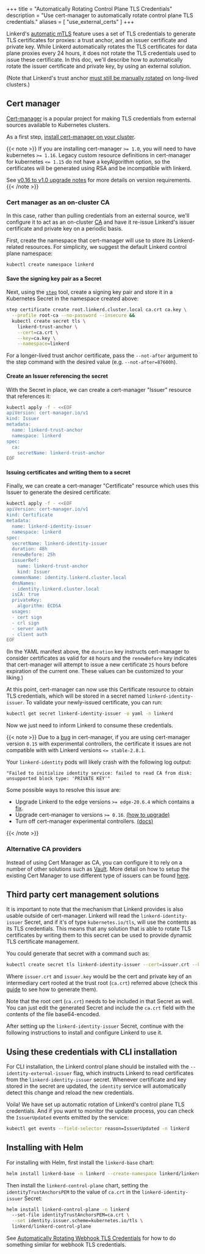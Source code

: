 +++
title = "Automatically Rotating Control Plane TLS Credentials"
description = "Use cert-manager to automatically rotate control plane TLS credentials."
aliases = [ "use_external_certs" ]
+++

Linkerd's [automatic mTLS](../../features/automatic-mtls/) feature uses a set of
TLS credentials to generate TLS certificates for proxies: a trust anchor, and
an issuer certificate and private key. While Linkerd automatically rotates the
TLS certificates for data plane proxies every 24 hours, it does not rotate the
TLS credentials used to issue these certificate. In this doc, we'll describe
how to automatically rotate the issuer certificate and private key, by using
an external solution.

(Note that Linkerd's trust anchor [must still be manually
rotated](../manually-rotating-control-plane-tls-credentials/) on
long-lived clusters.)

## Cert manager

[Cert-manager](https://github.com/jetstack/cert-manager) is a popular project
for making TLS credentials from external sources available to Kubernetes
clusters.

As a first step, [install cert-manager on your
cluster](https://cert-manager.io/docs/installation/).

{{< note >}}
If you are installing cert-manager `>= 1.0`,
you will need to have kubernetes `>= 1.16`.
Legacy custom resource definitions in cert-manager for kubernetes `<= 1.15`
do not have a keyAlgorithm option,
so the certificates will be generated using RSA and be incompatible with linkerd.

See [v0.16 to v1.0 upgrade notes](https://cert-manager.io/docs/installation/upgrading/upgrading-0.16-1.0/)
for more details on version requirements.
{{< /note >}}

### Cert manager as an on-cluster CA

In this case, rather than pulling credentials from an external
source, we'll configure it to act as an on-cluster
[CA](https://en.wikipedia.org/wiki/Certificate_authority) and have it re-issue
Linkerd's issuer certificate and private key on a periodic basis.

First, create the namespace that cert-manager will use to store its
Linkerd-related resources. For simplicity, we suggest the default Linkerd
control plane namespace:

```bash
kubectl create namespace linkerd
```

#### Save the signing key pair as a Secret

Next, using the [`step`](https://smallstep.com/cli/) tool, create a signing key
pair and store it in a Kubernetes Secret in the namespace created above:

```bash
step certificate create root.linkerd.cluster.local ca.crt ca.key \
  --profile root-ca --no-password --insecure &&
  kubectl create secret tls \
    linkerd-trust-anchor \
    --cert=ca.crt \
    --key=ca.key \
    --namespace=linkerd
```

For a longer-lived trust anchor certificate, pass the `--not-after` argument
to the step command with the desired value (e.g. `--not-after=87600h`).

#### Create an Issuer referencing the secret

With the Secret in place, we can create a cert-manager "Issuer" resource that
references it:

```bash
kubectl apply -f - <<EOF
apiVersion: cert-manager.io/v1
kind: Issuer
metadata:
  name: linkerd-trust-anchor
  namespace: linkerd
spec:
  ca:
    secretName: linkerd-trust-anchor
EOF
```

#### Issuing certificates and writing them to a secret

Finally, we can create a cert-manager "Certificate" resource which uses this
Issuer to generate the desired certificate:

```bash
kubectl apply -f - <<EOF
apiVersion: cert-manager.io/v1
kind: Certificate
metadata:
  name: linkerd-identity-issuer
  namespace: linkerd
spec:
  secretName: linkerd-identity-issuer
  duration: 48h
  renewBefore: 25h
  issuerRef:
    name: linkerd-trust-anchor
    kind: Issuer
  commonName: identity.linkerd.cluster.local
  dnsNames:
  - identity.linkerd.cluster.local
  isCA: true
  privateKey:
    algorithm: ECDSA
  usages:
  - cert sign
  - crl sign
  - server auth
  - client auth
EOF
```

(In the YAML manifest above, the `duration` key instructs cert-manager to
consider certificates as valid for `48` hours and the `renewBefore` key indicates
that cert-manager will attempt to issue a new certificate `25` hours before
expiration of the current one. These values can be customized to your liking.)

At this point, cert-manager can now use this Certificate resource to obtain TLS
credentials, which will be stored in a secret named `linkerd-identity-issuer`.
To validate your newly-issued certificate, you can run:

```bash
kubectl get secret linkerd-identity-issuer -o yaml -n linkerd
```

Now we just need to inform Linkerd to consume these credentials.

{{< note >}}
Due to a [bug](https://github.com/jetstack/cert-manager/issues/2942) in
cert-manager, if you are using cert-manager version `0.15` with experimental
controllers, the certificate it issues are not compatible with with Linkerd
versions `<= stable-2.8.1`.

Your `linkerd-identity` pods will likely crash with the following log output:

```log
"Failed to initialize identity service: failed to read CA from disk:
unsupported block type: 'PRIVATE KEY'"
```

Some possible ways to resolve this issue are:

- Upgrade Linkerd to the edge versions `>= edge-20.6.4` which contains
a [fix](https://github.com/linkerd/linkerd2/pull/4597/).
- Upgrade cert-manager to versions `>= 0.16`.
  [(how to upgrade)](https://cert-manager.io/docs/installation/upgrading/upgrading-0.15-0.16/)
- Turn off cert-manager experimental controllers.
  [(docs)](https://cert-manager.io/docs/release-notes/release-notes-0.15/#using-the-experimental-controllers)

{{< /note >}}

### Alternative CA providers

Instead of using Cert Manager as CA, you can configure it to rely on a number
of other solutions such as [Vault](https://www.vaultproject.io). More detail on
how to setup the existing Cert Manager to use different type of issuers
can be found [here](https://cert-manager.io/docs/configuration/vault/).

## Third party cert management solutions

It is important to note that the mechanism that Linkerd provides is also
usable outside of cert-manager. Linkerd will read the `linkerd-identity-issuer`
Secret, and if it's of type `kubernetes.io/tls`, will use the contents as its
TLS credentials. This means that any solution that is able to rotate TLS
certificates by writing them to this secret can be used to provide dynamic
TLS certificate management.

You could generate that secret with a command such as:

```bash
kubectl create secret tls linkerd-identity-issuer --cert=issuer.crt --key=issuer.key --namespace=linkerd
```

Where `issuer.crt` and `issuer.key` would be the cert and private key of an
intermediary cert rooted at the trust root (`ca.crt`) referred above (check this
[guide](../generate-certificates/) to see how to generate them).

Note that the root cert (`ca.crt`) needs to be included in that Secret as well.
You can just edit the generated Secret and include the `ca.crt` field with the
contents of the file base64-encoded.

After setting up the `linkerd-identity-issuer` Secret, continue with the
following instructions to install and configure Linkerd to use it.

## Using these credentials with CLI installation

For CLI installation, the Linkerd control plane should be installed with the
`--identity-external-issuer` flag, which instructs Linkerd to read certificates
from the `linkerd-identity-issuer` secret. Whenever certificate and key stored
in the secret are updated, the `identity` service will automatically detect
this change and reload the new credentials.

Voila! We have set up automatic rotation of Linkerd's control plane TLS
credentials. And if you want to monitor the update process, you can check the
`IssuerUpdated` events emitted by the service:

```bash
kubectl get events --field-selector reason=IssuerUpdated -n linkerd
```

## Installing with Helm

For installing with Helm, first install the `linkerd-base` chart:

```bash
helm install linkerd-base -n linkerd --create-namespace linkerd/linkerd-base
```

Then install the `linkerd-control-plane` chart, setting the
`identityTrustAnchorsPEM` to the value of `ca.crt` in the
`linkerd-identity-issuer` Secret:

```bash
helm install linkerd-control-plane -n linkerd
  --set-file identityTrustAnchorsPEM=ca.crt \
  --set identity.issuer.scheme=kubernetes.io/tls \
  linkerd/linkerd-control-plane
```

See [Automatically Rotating Webhook TLS
Credentials](../automatically-rotating-webhook-tls-credentials/) for how
to do something similar for webhook TLS credentials.
